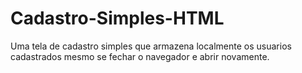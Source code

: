 # Cadastro-Simples-HTML
Uma tela de cadastro simples que armazena localmente os usuarios cadastrados mesmo se fechar o navegador e abrir novamente.
